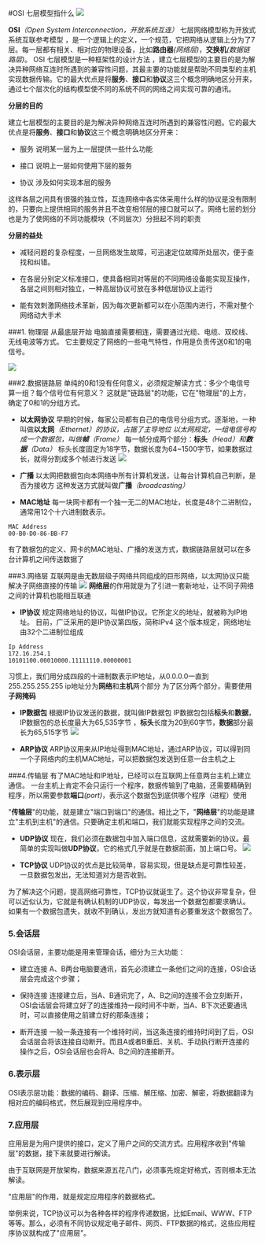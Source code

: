 #OSI 七层模型指什么
![](https://sfault-image.b0.upaiyun.com/428/731/4287316384-57465f9fe6045_articlex)

**OSI**_（Open System Interconnection，开放系统互连）_
七层网络模型称为开放式系统互联参考模型 ，是一个逻辑上的定义，一个规范，它把网络从逻辑上分为了7层。每一层都有相关、相对应的物理设备，比如**路由器**_(网络层)_，**交换机**_(数据链路层)_。
OSI 七层模型是一种框架性的设计方法 ，建立七层模型的主要目的是为解决异种网络互连时所遇到的兼容性问题，其最主要的功能就是帮助不同类型的主机实现数据传输。它的最大优点是将**服务**、**接口**和**协议**这三个概念明确地区分开来，通过七个层次化的结构模型使不同的系统不同的网络之间实现可靠的通讯。

**分层的目的**

建立七层模型的主要目的是为解决异种网络互连时所遇到的兼容性问题。它的最大优点是将**服务**、**接口**和**协议**这三个概念明确地区分开来：
- 服务
说明某一层为上一层提供一些什么功能

- 接口
说明上一层如何使用下层的服务

- 协议
涉及如何实现本层的服务

这样各层之间具有很强的独立性，互连网络中各实体采用什么样的协议是没有限制的，只要向上提供相同的服务并且不改变相邻层的接口就可以了。网络七层的划分也是为了使网络的不同功能模块（不同层次）分担起不同的职责

**分层的益处**
- 减轻问题的复杂程度，一旦网络发生故障，可迅速定位故障所处层次，便于查找和纠错。

- 在各层分别定义标准接口，使具备相同对等层的不同网络设备能实现互操作，各层之间则相对独立，一种高层协议可放在多种低层协议上运行

- 能有效刺激网络技术革新，因为每次更新都可以在小范围内进行，不需对整个网络动大手术

###1. 物理层
从最底层开始
电脑直接需要相连，需要通过光缆、电缆、双绞线、无线电波等方式。
它主要规定了网络的一些电气特性，作用是负责传送0和1的电信号。

![](http://www.ruanyifeng.com/blogimg/asset/201205/bg2012052903.png)

###2.数据链路层
单纯的0和1没有任何意义，必须规定解读方式：多少个电信号算一组？每个信号位有何意义？
这就是"链路层"的功能，它在"物理层"的上方，确定了0和1的分组方式。

- **以太网协议**
早期的时候，每家公司都有自己的电信号分组方式。逐渐地，一种叫做**以太网**_（Ethernet）_的协议，占据了主导地位
以太网规定，一组电信号构成一个数据包，叫做**帧**_（Frame）_
每一帧分成两个部分：**标头**_（Head）_和**数据**_（Data）_
标头长度固定为18字节，数据长度为64~1500字节，如果数据过长，就得分割成多个帧进行发送
![](http://www.ruanyifeng.com/blogimg/asset/201205/bg2012052904.png)

- **广播**
以太网把数据包向本网络中所有计算机发送，让每台计算机自己判断，是否为接收方
这种发送方式就叫做**广播**_（broadcasting）_

- **MAC地址**
每一块网卡都有一个独一无二的MAC地址，长度是48个二进制位，通常用12个十六进制数表示。
```
MAC Address
00-B0-D0-86-BB-F7
```

 有了数据包的定义、网卡的MAC地址、广播的发送方式，数据链路层就可以在多台计算机之间传送数据了

###3.网络层
互联网是由无数层级子网络共同组成的巨形网络，以太网协议只能解决子网络直接的传输
![](http://www.ruanyifeng.com/blogimg/asset/201205/bg2012052914.png)
**网络层**的作用就是为了引进一套新地址，让不同子网络之间的计算机也能相互联通
- **IP协议**
规定网络地址的协议，叫做IP协议。它所定义的地址，就被称为IP地址。
目前，广泛采用的是IP协议第四版，简称IPv4
这个版本规定，网络地址由32个二进制位组成
```
Ip Address
172.16.254.1
10101100.00010000.11111110.00000001
```
习惯上，我们用分成四段的十进制数表示IP地址，从0.0.0.0一直到255.255.255.255
ip地址分为**网络**和**主机**两个部分
为了区分两个部分，需要使用**子网掩码**

- **IP数据包**
根据IP协议发送的数据，就叫做IP数据包
IP数据包包括**标头**和**数据**，IP数据包的总长度最大为65,535字节
，**标头**长度为20到60字节，**数据**部分最长为65,515字节
![](http://www.ruanyifeng.com/blogimg/asset/201205/bg2012052910.png)

- **ARP协议**
ARP协议用来从IP地址得到MAC地址，通过ARP协议，可以得到同一个子网络内的主机MAC地址，可以把数据包发送到任意一台主机之上

###4.传输层
有了MAC地址和IP地址，已经可以在互联网上任意两台主机上建立通信。
一台主机上肯定不会只运行一个程序，数据传输到了电脑，还需要精确到程序，所以需要参数**端口**_(port)_，表示这个数据包到底供哪个程序（进程）使用

 "**传输层**"的功能，就是建立"端口到端口"的通信。相比之下，"**网络层**"的功能是建立"主机到主机"的通信。只要确定主机和端口，我们就能实现程序之间的交流。
 
 - **UDP协议**
 现在，我们必须在数据包中加入端口信息，这就需要新的协议。最简单的实现叫做**UDP协议**，它的格式几乎就是在数据前面，加上端口号。
 ![](http://www.ruanyifeng.com/blogimg/asset/201205/bg2012052912.png)
  
 - **TCP协议**
 UDP协议的优点是比较简单，容易实现，但是缺点是可靠性较差，一旦数据包发出，无法知道对方是否收到。

 为了解决这个问题，提高网络可靠性，TCP协议就诞生了。这个协议非常复杂，但可以近似认为，它就是有确认机制的UDP协议，每发出一个数据包都要求确认。如果有一个数据包遗失，就收不到确认，发出方就知道有必要重发这个数据包了。
 
### 5.会话层
OSI会话层，主要功能是用来管理会话，细分为三大功能：

- 建立连接
A、B两台电脑要通讯，首先必须建立一条他们之间的连接，OSI会话层会完成这个步骤；

- 保持连接
连接建立后，当A、B通讯完了，A、B之间的连接不会立刻断开，OSI会话层会将建立好了的连接维持一段时间不中断，当A、B下次还要通讯时，可以直接使用之前建立好的那条连接；

- 断开连接
一般一条连接有一个维持时间，当这条连接的维持时间到了后，OSI会话层会将该连接自动断开。而且A或者B重启、关机、手动执行断开连接的操作之后，OSI会话层也会将A、B之间的连接断开。

### 6.表示层
OSI表示层功能：数据的编码、翻译、压缩、解压缩、加密、解密，将数据翻译为相对应的编码格式，然后展现到应用程序中。

### 7.应用层
应用层是为用户提供的接口，定义了用户之间的交流方式。应用程序收到"传输层"的数据，接下来就要进行解读。

由于互联网是开放架构，数据来源五花八门，必须事先规定好格式，否则根本无法解读。

"应用层"的作用，就是规定应用程序的数据格式。

举例来说，TCP协议可以为各种各样的程序传递数据，比如Email、WWW、FTP等等。那么，必须有不同协议规定电子邮件、网页、FTP数据的格式，这些应用程序协议就构成了"应用层"。


